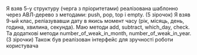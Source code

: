 Я взяв 5-у структуру (черга з пріоритетами) реалізована шаблонно через АВЛ-дерево з методами: push, pop, top і empty. (5 зірочок)
Я взяв 9-ый клас, реліазувавши дату в якись момент часу (рік, місяць, день, година, хвилина, секунда). Маю методи add, subtract, which_day, check. Та додаткові методи number_of_weak_in_month, number_of_weak_in_year.(3 зірочки)
Також був реалізован інтерфейс для зручності роботи користувача

